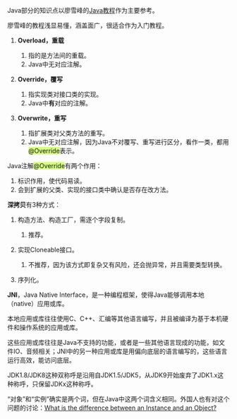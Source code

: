 Java部分的知识点以廖雪峰的[Java教程](https://www.liaoxuefeng.com/wiki/1252599548343744)作为主要参考。

廖雪峰的教程浅显易懂，涵盖面广，很适合作为入门教程。



1. **Overload，重载**

   1. 指的是方法间的重载。
   2. Java中无对应注解。

2. **Override，覆写**

   1. 指实现类对接口类的实现。
   2. Java中**有**对应的注解。

3. **Overwrite，重写**

   1. 指扩展类对父类方法的重写。
   2. Java中无对应注解，因为Java不对覆写、重写进行区分，看作一类，都用<span style=background:#d4fe7f>@Override</span>表示。

Java注解<span style=background:#d4fe7f>@Override</span>有两个作用：

1. 标识作用，使代码易读。
2. 会到扩展的父类、实现的接口类中确认是否存在改方法。



**深拷贝**有3种方式：

1. 构造方法、构造工厂，需逐个字段复制。

   1. 推荐。

2. 实现Cloneable接口。

   1. 不推荐，因为该方式即复杂又有风险，还会抛异常，并且需要类型转换。

3. 序列化。



**JNI**，Java Native Interface，是一种编程框架，使得Java能够调用本地（native）应用或库。

本地应用或库往往使用C、C++、汇编等其他语言编写，并且被编译为基于本机硬件和操作系统的应用或库。

这些应用或库往往是Java不支持的功能，或者是一些其他语言现成的功能，如文件IO、音频相关；JNI中的另一种应用或库是用偏向底层的语言编写的，这些语言运行高效，能访问底层。



JDK1.8/JDK8这种双称呼是沿用自JDK1.5/JDK5，从JDK9开始废弃了JDK1.x这种称呼，只保留JDKx这种称呼。



“对象”和“实例”确实是两个词，但在Java中这两个词含义相同。外国人也有对这个问题的讨论：[What is the difference between an Instance and an Object?](https://stackoverflow.com/questions/2885385/what-is-the-difference-between-an-instance-and-an-object)